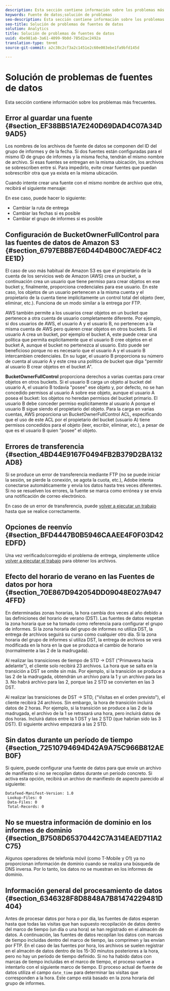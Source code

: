 ```yaml
---
description: Esta sección contiene información sobre los problemas más frecuentes.
keywords: Fuente de datos;solución de problemas
seo-description: Esta sección contiene información sobre los problemas más frecuentes.
seo-title: Solución de problemas de fuentes de datos
solution: Analytics
title: Solución de problemas de fuentes de datos
uuid: 4be981ab-3a61-4099-9b0d-785d2ac2492a
translation-type: tm+mt
source-git-commit: a2c38c2cf3a2c1451e2c60e003ebe1fa9bfd145d

---
```



# Solución de problemas de fuentes de datos

Esta sección contiene información sobre los problemas más frecuentes.

## Error al guardar una fuente {#section_EF38BB51A7E240D69DAD4C07A34D9AD5}

Los nombres de los archivos de fuente de datos se componen del ID del grupo de informes y de la fecha. Si dos fuentes están configuradas para el mismo ID de grupo de informes y la misma fecha, tendrán el mismo nombre de archivo. Si esas fuentes se entregan en la misma ubicación, los archivos se sobrescriben entre sí. Para impedirlo, evite crear fuentes que puedan sobrescribir otra que ya exista en la misma ubicación.

Cuando intente crear una fuente con el mismo nombre de archivo que otra, recibirá el siguiente mensaje:

En ese caso, puede hacer lo siguiente:

* Cambiar la ruta de entrega
* Cambiar las fechas si es posible
* Cambiar el grupo de informes si es posible

## Configuración de BucketOwnerFullControl para las fuentes de datos de Amazon S3 {#section_6797EBBB7E6D44D4B00C7AEDF4C2EE1D}

El caso de uso más habitual de Amazon S3 es que el propietario de la cuenta de los servicios web de Amazon (AWS) crea un bucket, a continuación crea un usuario que tiene permiso para crear objetos en ese bucket y, finalmente, proporciona credenciales para ese usuario. En este caso, los objetos de un usuario pertenecen a la misma cuenta y el propietario de la cuenta tiene implícitamente un control total del objeto (leer, eliminar, etc.). Funciona de un modo similar a la entrega por FTP.

AWS también permite a los usuarios crear objetos en un bucket que pertenece a otra cuenta de usuario completamente diferente. Por ejemplo, si dos usuarios de AWS, el usuario A y el usuario B, no pertenecen a la misma cuenta de AWS pero quieren crear objetos en otros buckets. Si el usuario A crea un bucket, por ejemplo el bucket A, este puede crear una política que permita explícitamente que el usuario B cree objetos en el bucket A, aunque el bucket no pertenezca al usuario. Esto puede ser beneficioso porque no es necesario que el usuario A y el usuario B intercambien credenciales. En su lugar, el usuario B proporciona su número de cuenta al usuario A y este crea una política de bucket que diga "permitir al usuario B crear objetos en el bucket A".

**BucketOwnerFullControl** proporciona derechos a varias cuentas para crear objetos en otros buckets. Si el usuario B carga un objeto al bucket del usuario A, el usuario B todavía "posee" ese objeto y, por defecto, no se han concedido permisos al usuario A sobre ese objeto, aunque el usuario A posea el bucket: los objetos no heredan permisos del bucket primario. El usuario B debe conceder permiso explícitamente al usuario A porque el usuario B sigue siendo el propietario del objeto. Para la carga en varias cuentas, AWS proporciona un BucketOwnerFullControl ACL, especificando que el uso de este ACL por el propietario del bucket (usuario A) tiene permisos concedidos para el objeto (leer, escribir, eliminar, etc.), a pesar de que es el usuario B quien "posee" el objeto.

## Errores de transferencia {#section_4BD44E9167F0494FB2B379D2BA132AD8}

Si se produce un error de transferencia mediante FTP (no se puede iniciar la sesión, se pierde la conexión, se agota la cuota, etc.), Adobe intenta conectarse automáticamente y envía los datos hasta tres veces diferentes. Si no se resuelven los errores, la fuente se marca como errónea y se envía una notificación de correo electrónico.

En caso de un error de transferencia, puede [volver a ejecutar un trabajo](../../export/analytics-data-feed/c-df-jobs/t-job-rerun.md#task_FF9CD08685944E1EBB0CCA02F581C501) hasta que se realice correctamente.

## Opciones de reenvío {#section_BFD4447B0B5946CAAEE4F0F03D42EDFD}

Una vez verificado/corregido el problema de entrega, simplemente utilice [volver a ejecutar el trabajo](../../export/analytics-data-feed/c-df-jobs/t-job-rerun.md#task_FF9CD08685944E1EBB0CCA02F581C501) para obtener los archivos.

## Efecto del horario de verano en las Fuentes de datos por hora {#section_70E867D942054DD09048E027A9474FFD}

En determinadas zonas horarias, la hora cambia dos veces al año debido a las definiciones del horario de verano (DST). Las fuentes de datos respetan la zona horaria que se ha tomado como referencia para configurar el grupo de informes. Si la zona horaria del grupo de informes no utiliza DST, la entrega de archivos seguirá su curso como cualquier otro día. Si la zona horaria del grupo de informes sí utiliza DST, la entrega de archivos se verá modificada en la hora en la que se produzca el cambio de horario (normalmente a las 2 de la madrugada).

Al realizar las transiciones de tiempo de STD -&gt; DST ("Primavera hacia adelante"), el cliente solo recibirá 23 archivos. La hora que se salta en la transición a DST se omite sin más. Por ejemplo, si la transición se produce a las 2 de la madrugada, obtendrán un archivo para la 1 y un archivo para las 3. No habrá archivo para las 2, porque las 2 STD se convierten en las 3 DST.

Al realizar las transiciones de DST -&gt; STD, ("Visitas en el orden previsto"), el cliente recibirá 24 archivos. Sin embargo, la hora de transición incluirá datos de 2 horas. Por ejemplo, si la transición se produce a las 2 de la madrugada, el archivo de la 1 se retrasará una hora, pero incluirá datos de dos horas. Incluirá datos entre la 1 DST y las 2 STD (que habrían sido las 3 DST). El siguiente archivo empezará a las 2 STD.

## Sin datos durante un período de tiempo {#section_72510794694D42A9A75C966B812AEB0F}

Si quiere, puede configurar una fuente de datos para que envíe un archivo de manifiesto si no se recopilan datos durante un período concreto. Si activa esta opción, recibirá un archivo de manifiesto de aspecto parecido al siguiente:

```
Datafeed-Manifest-Version: 1.0
 Lookup-Files: 0
 Data-Files: 0
 Total-Records: 0
```

## No se muestra información de dominio en los informes de dominio {#section_B7508D65370442C7A314EAED711A2C75}

Algunos operadores de telefonía móvil (como T-Mobile y O1) ya no proporcionan información de dominio cuando se realiza una búsqueda de DNS inversa. Por lo tanto, los datos no se muestran en los informes de dominio.

## Información general del procesamiento de datos {#section_6346328F8D8848A7B81474229481D404}

Antes de procesar datos por hora o por día, las fuentes de datos esperan hasta que todas las visitas que han supuesto recopilación de datos dentro del marco de tiempo (un día o una hora) se han registrado en el almacén de datos. A continuación, las fuentes de datos recopilan los datos con marcas de tiempo incluidas dentro del marco de tiempo, las comprimen y las envían por FTP. En el caso de las fuentes por hora, los archivos se suelen registrar en el almacén de datos dentro de los 15-30 minutos posteriores a la hora, pero no hay un período de tiempo definido. Si no ha habido datos con marcas de tiempo incluidas en el marco de tiempo, el proceso vuelve a intentarlo con el siguiente marco de tiempo. El proceso actual de fuente de datos utiliza el campo `date_time` para determinar las visitas que corresponden a la hora. Este campo está basado en la zona horaria del grupo de informes.
